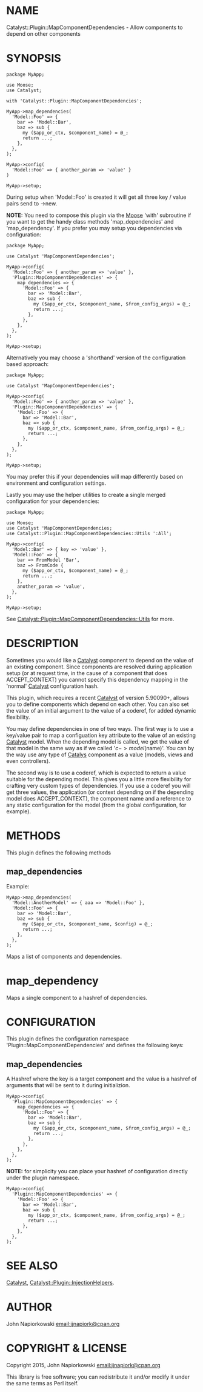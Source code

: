 # NAME

Catalyst::Plugin::MapComponentDependencies - Allow components to depend on other components

# SYNOPSIS

    package MyApp;

    use Moose;
    use Catalyst;

    with 'Catalyst::Plugin::MapComponentDependencies';

    MyApp->map_dependencies(
      'Model::Foo' => {
        bar => 'Model::Bar',
        baz => sub {
          my ($app_or_ctx, $component_name) = @_;
          return ...;
        },
      },
    );

    MyApp->config(
      'Model::Foo' => { another_param => 'value' }
    )

    MyApp->setup;

During setup when 'Model::Foo' is created it will get all three key / value pairs
send to ->new.

**NOTE:** You need to compose this plugin via the [Moose](https://metacpan.org/pod/Moose) 'with' subroutine if you
want to get the handy class methods 'map\_dependencies' and 'map\_dependency'.  If you
prefer you may setup you dependencies via configuration:

    package MyApp;

    use Catalyst 'MapComponentDependencies';

    MyApp->config(
      'Model::Foo' => { another_param => 'value' },
      'Plugin::MapComponentDependencies' => {
        map_dependencies => {
          'Model::Foo' => {
            bar => 'Model::Bar',
            baz => sub {
              my ($app_or_ctx, $component_name, $from_config_args) = @_;
              return ...;
            },
          },
        },
      },
    );

    MyApp->setup;

Alternatively you may choose a 'shorthand' version of the configuration based
approach:

    package MyApp;

    use Catalyst 'MapComponentDependencies';

    MyApp->config(
      'Model::Foo' => { another_param => 'value' },
      'Plugin::MapComponentDependencies' => {
        'Model::Foo' => {
          bar => 'Model::Bar',
          baz => sub {
            my ($app_or_ctx, $component_name, $from_config_args) = @_;
            return ...;
          },
        },
      },
    );

    MyApp->setup;

You may prefer this if your dependencies will map differently based on environment
and configuration settings.

Lastly you may use the helper utilities to create a single merged configuration
for your dependencies:

    package MyApp;

    use Moose;
    use Catalyst 'MapComponentDependencies;
    use Catalyst::Plugin::MapComponentDependencies::Utils ':All';

    MyApp->config(
      'Model::Bar' => { key => 'value' },
      'Model::Foo' => {
        bar => FromModel 'Bar',
        baz => FromCode {
          my ($app_or_ctx, $component_name) = @_;
          return ...;
        },
        another_param => 'value',
      },
    );

    MyApp->setup;

See [Catalyst::Plugin::MapComponentDependencies::Utils](https://metacpan.org/pod/Catalyst::Plugin::MapComponentDependencies::Utils) for more.

# DESCRIPTION

Sometimes you would like a [Catalyst](https://metacpan.org/pod/Catalyst) component to depend on the value of an
existing component.  Since components are resolved during application setup (or
at request time, in the cause of a component that does ACCEPT\_CONTEXT) you cannot
specify this dependency mapping in the 'normal' [Catalyst](https://metacpan.org/pod/Catalyst) configuration hash.

This plugin, which requires a recent [Catalyst](https://metacpan.org/pod/Catalyst) of version 5.90090+, allows you to
define components which depend on each other.  You can also set the value of an
initial argument to the value of a coderef, for added dynamic flexibility.

You may define dependencies in one of two ways.  The first way is to use a key/value
pair to map a configuation key attribute to the value of an existing [Catalyst](https://metacpan.org/pod/Catalyst)
model.  When the depending model is called, we get the value of that model in the
same way as if we called '$c->model($name)'.  You can by the way use any type of
[Catalys](https://metacpan.org/pod/Catalys) component as a value (models, views and even controllers).

The second way is to use a coderef, which is expected to return a value suitable for
the depending model.  This gives you a little more flexibility for crafting very
custom types of dependencies.  If you use a coderef you will get three values,
the application (or context depending on if the depending model does ACCEPT\_CONTEXT),
the component name and a reference to any static configuration for the model (from
the global configuration, for example).

# METHODS

This plugin defines the following methods

## map\_dependencies

Example:

    MyApp->map_dependencies(
      'Model::AnotherModel' => { aaa => 'Model::Foo' },
      'Model::Foo' => {
        bar => 'Model::Bar',
        baz => sub {
          my ($app_or_ctx, $component_name, $config) = @_;
          return ...;
        },
      },
    );

Maps a list of components and dependencies.

# map\_dependency

Maps a single component to a hashref of dependencies.

# CONFIGURATION

This plugin defines the configuration namespace 'Plugin::MapComponentDependencies'
and defines the following keys:

## map\_dependencies

A Hashref where the key is a target component and the value is a hashref of arguments
that will be sent to it during initializion.

    MyApp->config(
      'Plugin::MapComponentDependencies' => {
        map_dependencies => {
          'Model::Foo' => {
            bar => 'Model::Bar',
            baz => sub {
              my ($app_or_ctx, $component_name, $from_config_args) = @_;
              return ...;
            },
          },
        },
      },
    );

**NOTE:** for simplicity you can place your hashref of configuration directly under the
plugin namespace.

    MyApp->config(
      'Plugin::MapComponentDependencies' => {
        'Model::Foo' => {
          bar => 'Model::Bar',
          baz => sub {
            my ($app_or_ctx, $component_name, $from_config_args) = @_;
            return ...;
          },
        },
      },
    );

# SEE ALSO

[Catalyst](https://metacpan.org/pod/Catalyst), [Catalyst::Plugin::InjectionHelpers](https://metacpan.org/pod/Catalyst::Plugin::InjectionHelpers).

# AUTHOR

John Napiorkowski [email:jjnapiork@cpan.org](email:jjnapiork@cpan.org)

# COPYRIGHT & LICENSE

Copyright 2015, John Napiorkowski [email:jjnapiork@cpan.org](email:jjnapiork@cpan.org)

This library is free software; you can redistribute it and/or modify it under
the same terms as Perl itself.
